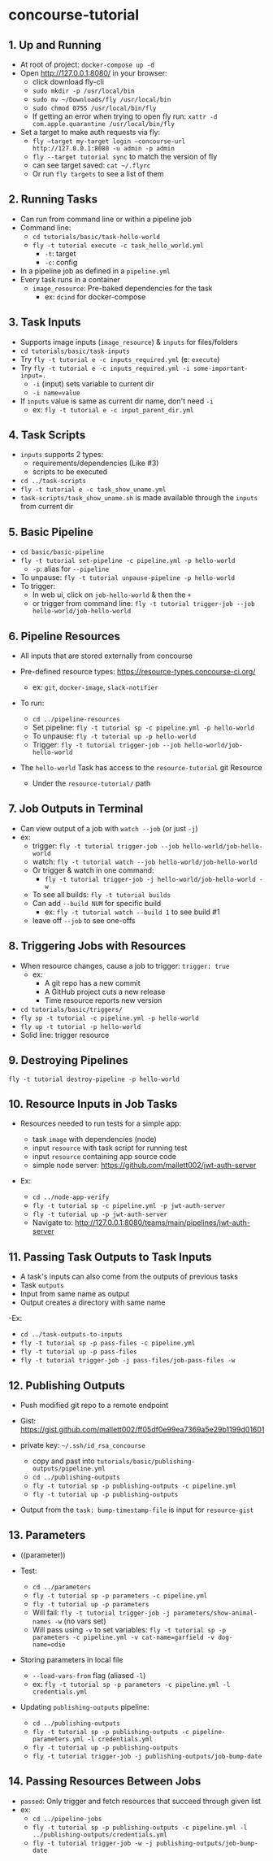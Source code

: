 # concourse-tutorial

## 1. Up and Running
- At root of project: `docker-compose up -d`
- Open http://127.0.0.1:8080/ in your browser:
    -  click download fly-cli
    - `sudo mkdir -p /usr/local/bin`
    - `sudo mv ~/Downloads/fly /usr/local/bin`
    - `sudo chmod 0755 /usr/local/bin/fly`
    - If getting an error when trying to open fly run: `xattr -d com.apple.quarantine /usr/local/bin/fly`
- Set a target to make auth requests via fly:
    - `fly —target my-target login —concourse-url http://127.0.0.1:8080 -u admin -p admin`
    - `fly --target tutorial sync` to match the version of fly
    - can see target saved: `cat ~/.flyrc`
    - Or run `fly targets` to see a list of them

## 2. Running Tasks
- Can run from command line or within a pipeline job
- Command line:
    - `cd tutorials/basic/task-hello-world`
    - `fly -t tutorial execute -c task_hello_world.yml`
        - `-t`: target
        - `-c`: config
- In a pipeline job as defined in a `pipeline.yml`
- Every task runs in a container
    - `image_resource`: Pre-baked dependencies for the task
        - ex: `dcind` for docker-compose

## 3. Task Inputs
- Supports image inputs (`image_resource`) & `inputs` for files/folders
- `cd tutorials/basic/task-inputs`
- Try `fly -t tutorial e -c inputs_required.yml` (e: `execute`)
- Try `fly -t tutorial e -c inputs_required.yml -i some-important-input=.`
    - `-i` (input) sets variable to current dir
    - `-i name=value`
- If `inputs` value is same as current dir name, don't need `-i`
    - ex: `fly -t tutorial e -c input_parent_dir.yml`

## 4. Task Scripts
- `inputs` supports 2 types:
    - requirements/dependencies (Like #3)
    - scripts to be executed
- `cd ../task-scripts`
- `fly -t tutorial e -c task_show_uname.yml`
- `task-scripts/task_show_uname.sh` is made available through the `inputs` from current dir

## 5. Basic Pipeline
- `cd basic/basic-pipeline`
- `fly -t tutorial set-pipeline -c pipeline.yml -p hello-world`
    - `-p`: alias for `--pipeline`
- To unpause: `fly -t tutorial unpause-pipeline -p hello-world`
- To trigger:
  - In web ui, click on `job-hello-world` & then the `+`
  - or trigger from command line: `fly -t tutorial trigger-job --job hello-world/job-hello-world`

## 6. Pipeline Resources
- All inputs that are stored externally from concourse
- Pre-defined resource types: https://resource-types.concourse-ci.org/
    - ex: `git`, `docker-image`, `slack-notifier`

- To run:
    - `cd ../pipeline-resources`
    - Set pipeline: `fly -t tutorial sp -c pipeline.yml -p hello-world`
    - To unpause: `fly -t tutorial up -p hello-world`
    - Trigger: `fly -t tutorial trigger-job --job hello-world/job-hello-world`

- The `hello-world` Task has access to the `resource-tutorial` git Resource
    - Under the `resource-tutorial/` path

## 7. Job Outputs in Terminal
- Can view output of a job with `watch --job` (or just `-j`)
- ex: 
    - trigger: `fly -t tutorial trigger-job --job hello-world/job-hello-world`
    - watch: `fly -t tutorial watch --job hello-world/job-hello-world`
    - Or trigger & watch in one command:
        - `fly -t tutorial trigger-job -j hello-world/job-hello-world -w`
    - To see all builds: `fly -t tutorial builds`
    - Can add `--build NUM` for specific build
        - ex: `fly -t tutorial watch --build 1` to see build #1
    - leave off `--job` to see one-offs

## 8. Triggering Jobs with Resources
- When resource changes, cause a job to trigger: `trigger: true`
    - ex:
        - A git repo has a new commit
        - A GitHub project cuts a new release
        - Time resource reports new version
- `cd tutorials/basic/triggers/`
- `fly sp -t tutorial -c pipeline.yml -p hello-world`
- `fly up -t tutorial -p hello-world`
- Solid line: trigger resource

## 9. Destroying Pipelines
`fly -t tutorial destroy-pipeline -p hello-world`

## 10. Resource Inputs in Job Tasks
- Resources needed to run tests for a simple app:
    - task `image` with dependencies (node)
    - input `resource` with task script for running test
    - input `resource` containing app source code
    - simple node server: https://github.com/mallett002/jwt-auth-server

- Ex:
    - `cd ../node-app-verify`
    - `fly -t tutorial sp -c pipeline.yml -p jwt-auth-server`
    - `fly -t tutorial up -p jwt-auth-server`
    - Navigate to: http://127.0.0.1:8080/teams/main/pipelines/jwt-auth-server
 
 ## 11. Passing Task Outputs to Task Inputs
- A task's inputs can also come from the outputs of previous tasks
- Task `outputs`
- Input from same name as output
- Output creates a directory with same name

-Ex:
   - `cd ../task-outputs-to-inputs`
   - `fly -t tutorial sp -p pass-files -c pipeline.yml`
   - `fly -t tutorial up -p pass-files`
   - `fly -t tutorial trigger-job -j pass-files/job-pass-files -w`
 
## 12. Publishing Outputs
- Push modified git repo to a remote endpoint
- Gist: https://gist.github.com/mallett002/ff05df0e99ea7369a5e29b1199d01601
- private key: `~/.ssh/id_rsa_concourse`
    - copy and past into `tutorials/basic/publishing-outputs/pipeline.yml`
    - `cd ../publishing-outputs`
    - `fly -t tutorial sp -p publishing-outputs -c pipeline.yml`
    - `fly -t tutorial up -p publishing-outputs`

- Output from the `task: bump-timestamp-file` is input for `resource-gist`

## 13. Parameters
- ((parameter))
- Test:
    - `cd ../parameters`
    - `fly -t tutorial sp -p parameters -c pipeline.yml`
    - `fly -t tutorial up -p parameters`
    - Will fail: `fly -t tutorial trigger-job -j parameters/show-animal-names -w` (no vars set)
    - Will pass using `-v` to set variables: `fly -t tutorial sp -p parameters -c pipeline.yml -v cat-name=garfield -v dog-name=odie`
    
- Storing parameters in local file
    - `--load-vars-from` flag (aliased `-l`)
    - ex: `fly -t tutorial sp -p parameters -c pipeline.yml -l credentials.yml`

- Updating `publishing-outputs` pipeline:
    - `cd ../publishing-outputs`
    - `fly -t tutorial sp -p publishing-outputs -c pipeline-parameters.yml -l credentials.yml`
    - `fly -t tutorial up -p publishing-outputs`
    - `fly -t tutorial trigger-job -j publishing-outputs/job-bump-date`

## 14. Passing Resources Between Jobs
- `passed`: Only trigger and fetch resources that succeed through given list
- ex:
    - `cd ../pipeline-jobs`
    - `fly -t tutorial sp -p publishing-outputs -c pipeline.yml -l ../publishing-outputs/credentials.yml`
    - `fly -t tutorial trigger-job -w -j publishing-outputs/job-bump-date`
